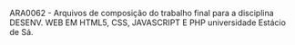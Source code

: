 ARA0062 -
Arquivos de composição do trabalho final para a disciplina DESENV. WEB EM HTML5, CSS, JAVASCRIPT E PHP universidade Estácio de Sá.
